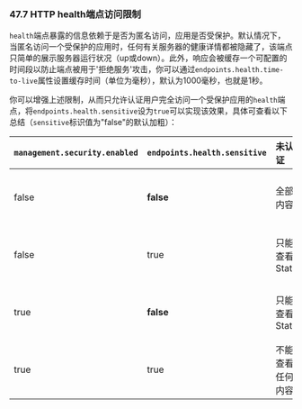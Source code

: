 ### 47.7 HTTP health端点访问限制
`health`端点暴露的信息依赖于是否为匿名访问，应用是否受保护。默认情况下，当匿名访问一个受保护的应用时，任何有关服务器的健康详情都被隐藏了，该端点只简单的展示服务器运行状况（up或down）。此外，响应会被缓存一个可配置的时间段以防止端点被用于'拒绝服务'攻击，你可以通过`endpoints.health.time-to-live`属性设置缓存时间（单位为毫秒），默认为1000毫秒，也就是1秒。

你可以增强上述限制，从而只允许认证用户完全访问一个受保护应用的`health`端点，将`endpoints.health.sensitive`设为`true`可以实现该效果，具体可查看以下总结（`sensitive`标识值为"false"的默认加粗）：

|`management.security.enabled`|`endpoints.health.sensitive`|未认证|认证|
|:----|:----|:----|:-----|
|false|**false**|全部内容|全部内容|
|false|true|只能查看Status|全部内容|
|true|**false**|只能查看Status|全部内容|
|true|true|不能查看任何内容|全部内容|

